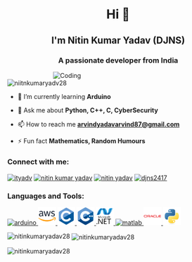  <h1 align="center">Hi 👋
 <h2 align="center">I'm Nitin Kumar Yadav (DJNS)</h1>
<h3 align="center">A passionate developer from India</h3>
<img align="right" alt="Coding" width="400" src=https://cloudemployee.co.uk/media/1222293/lets-begin.gif?width=880&height=495">

<p align="left"> <img src="https://komarev.com/ghpvc/?username=niitnkumaryadv28&label=Profile%20views&color=0e75b6&style=flat" alt="niitnkumaryadv28" /> </p>

  

- 🌱 I’m currently learning **Arduino**

- 💬 Ask me about **Python, C++, C, CyberSecurity**

- 📫 How to reach me **arvindyadavarvind87@gmail.com**

- ⚡ Fun fact **Mathematics, Random Humours**

<h3 align="left">Connect with me:</h3>
<p align="left">
<a href="https://twitter.com/ityadv" target="blank"><img align="center" src="https://raw.githubusercontent.com/rahuldkjain/github-profile-readme-generator/master/src/images/icons/Social/twitter.svg" alt="ityadv" height="30" width="40" /></a>
<a href="https://linkedin.com/in/nitin kumar yadav" target="blank"><img align="center" src="https://raw.githubusercontent.com/rahuldkjain/github-profile-readme-generator/master/src/images/icons/Social/linked-in-alt.svg" alt="nitin kumar yadav" height="30" width="40" /></a>
<a href="https://fb.com/nitin yadav" target="blank"><img align="center" src="https://raw.githubusercontent.com/rahuldkjain/github-profile-readme-generator/master/src/images/icons/Social/facebook.svg" alt="nitin yadav" height="30" width="40" /></a>
<a href="https://instagram.com/djns2417" target="blank"><img align="center" src="https://raw.githubusercontent.com/rahuldkjain/github-profile-readme-generator/master/src/images/icons/Social/instagram.svg" alt="djns2417" height="30" width="40" /></a>
</p>

<h3 align="left">Languages and Tools:</h3>
<p align="left"> <a href="https://www.arduino.cc/" target="_blank" rel="noreferrer"> <img src="https://cdn.worldvectorlogo.com/logos/arduino-1.svg" alt="arduino" width="40" height="40"/> </a> <a href="https://aws.amazon.com" target="_blank" rel="noreferrer"> <img src="https://raw.githubusercontent.com/devicons/devicon/master/icons/amazonwebservices/amazonwebservices-original-wordmark.svg" alt="aws" width="40" height="40"/> </a> <a href="https://www.cprogramming.com/" target="_blank" rel="noreferrer"> <img src="https://raw.githubusercontent.com/devicons/devicon/master/icons/c/c-original.svg" alt="c" width="40" height="40"/> </a> <a href="https://www.w3schools.com/cpp/" target="_blank" rel="noreferrer"> <img src="https://raw.githubusercontent.com/devicons/devicon/master/icons/cplusplus/cplusplus-original.svg" alt="cplusplus" width="40" height="40"/> </a> <a href="https://dotnet.microsoft.com/" target="_blank" rel="noreferrer"> <img src="https://raw.githubusercontent.com/devicons/devicon/master/icons/dot-net/dot-net-original-wordmark.svg" alt="dotnet" width="40" height="40"/> </a> <a href="https://www.mathworks.com/" target="_blank" rel="noreferrer"> <img src="https://upload.wikimedia.org/wikipedia/commons/2/21/Matlab_Logo.png" alt="matlab" width="40" height="40"/> </a> <a href="https://www.oracle.com/" target="_blank" rel="noreferrer"> <img src="https://raw.githubusercontent.com/devicons/devicon/master/icons/oracle/oracle-original.svg" alt="oracle" width="40" height="40"/> </a> <a href="https://www.python.org" target="_blank" rel="noreferrer"> <img src="https://raw.githubusercontent.com/devicons/devicon/master/icons/python/python-original.svg" alt="python" width="40" height="40"/> </a> </p>

<p><img align="left" src="https://github-readme-stats.vercel.app/api/top-langs?username=nitinkumaryadav28&show_icons=true&locale=en&layout=compact" alt="nitinkumaryadav28" /></p>

<p>&nbsp;<img align="center" src="https://github-readme-stats.vercel.app/api?username=nitinkumaryadav28&show_icons=true&locale=en" alt="nitinkumaryadav28" /></p>

<p><img align="center" src="https://github-readme-streak-stats.herokuapp.com/?user=nitinkumaryadav28&" alt="nitinkumaryadav28" /></p>
